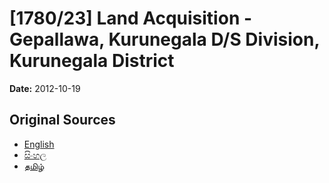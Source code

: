 # [1780/23] Land Acquisition - Gepallawa, Kurunegala D/S Division, Kurunegala District

**Date:** 2012-10-19

## Original Sources

- [English](https://documents.gov.lk/view/extra-gazettes/2012/10/1780-23_E.pdf)
- [සිංහල](https://documents.gov.lk/view/extra-gazettes/2012/10/1780-23_S.pdf)
- [தமிழ்](https://documents.gov.lk/view/extra-gazettes/2012/10/1780-23_T.pdf)
